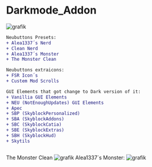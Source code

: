 # Darkmode_Addon
![grafik](https://github.com/Alea1337/Darkmode_Addon/assets/40134808/2226537f-98af-4225-8714-4115f699fa4b)

```diff
Neubuttons Presets:
+ Alea1337´s Nerd
+ Clean Nerd
+ Alea1337´s Monster
+ The Monster Clean

Neubuttons extraicons:
+ FSR Icon´s
+ Custem Mod Scrolls

GUI Elements that got change to Dark version of it:
+ Vanillia GUI Elements
+ NEU (NotEnoughUpdates) GUI Elements
+ Apec
+ SBP (SkyblockPersonalized)
+ SBA (SkyblockAddons)
+ SBC (SkyblockCatia)
+ SBE (SkyblockExtras)
+ SBH (SkyblockHud)
+ Skytils



```
The Monster Clean 
![grafik](https://github.com/Alea1337/Darkmode_Addon/assets/40134808/4960bf8e-59b3-4253-9060-7ab5b71685e2)
Alea1337´s Monster:
![grafik](https://github.com/Alea1337/Darkmode_Addon/assets/40134808/4cfbf161-a6f9-4ad2-938d-841c1538bdd7)


